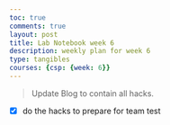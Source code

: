 ```yaml
---
toc: true
comments: true
layout: post
title: Lab Notebook week 6
description: weekly plan for week 6
type: tangibles
courses: {csp: {week: 6}}
---
```


> Update Blog to contain all hacks.
- [X] do the hacks to prepare for team test
